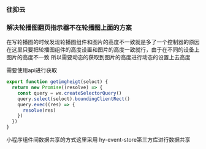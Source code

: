 ### 往抑云

### 解决轮播图翻页指示器不在轮播图上面的方案

在写轮播图的时候发现轮播图组件和图片的高度不一致就是多了一个控制器的原因 在这里只要把轮播图组件的高度设置和图片的高度一致就行，由于在不同的设备上图片的高度不一致 所以需要动态的获取到图片的高度进行动态的设置上去高度

需要使用api进行获取

```js
export function getimgheigt(seloct) {
  return new Promise((resolve) => {
    const query = wx.createSelectorQuery()
    query.select(seloct).boundingClientRect()
    query.exec((res) => {
      resolve(res)
    })
  })
}
```

小程序组件间数据共享的方式这里采用 hy-event-store第三方库进行数据共享